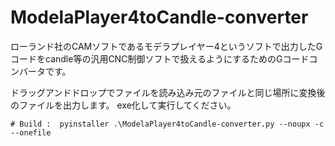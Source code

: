 # ModelaPlayer4toCandle-converter
ローランド社のCAMソフトであるモデラプレイヤー4というソフトで出力したGコードをcandle等の汎用CNC制御ソフトで扱えるようにするためのGコードコンバータです。

ドラッグアンドドロップでファイルを読み込み元のファイルと同じ場所に変換後のファイルを出力します。
exe化して実行してください。
~~~ python:powershell
# Build :  pyinstaller .\ModelaPlayer4toCandle-converter.py --noupx -c --onefile
~~~
